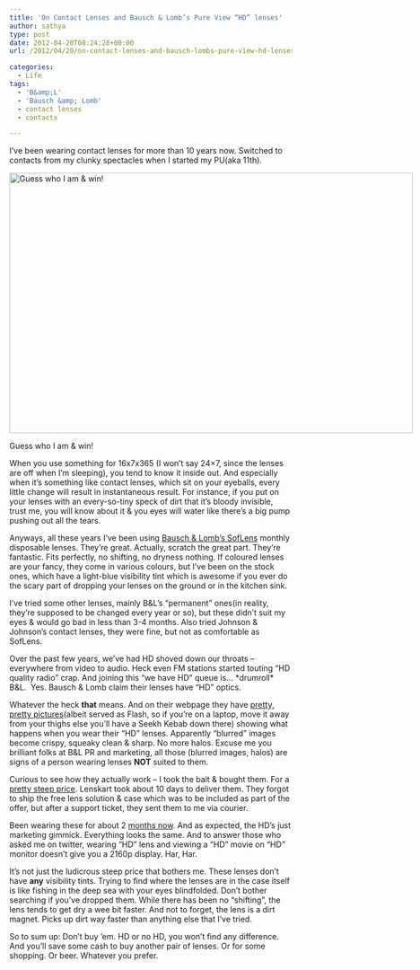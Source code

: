 ```yaml
---
title: 'On Contact Lenses and Bausch & Lomb’s Pure View “HD” lenses'
author: sathya
type: post
date: 2012-04-20T08:24:28+00:00
url: /2012/04/20/on-contact-lenses-and-bausch-lombs-pure-view-hd-lenses/

categories:
  - Life
tags:
  - 'B&amp;L'
  - 'Bausch &amp; Lomb'
  - contact lenses
  - contacts

---
```

I&#8217;ve been wearing contact lenses for more than 10 years now. Switched to contacts from my clunky spectacles when I started my PU(aka 11th).

<div id="attachment_626" style="width: 729px" class="wp-caption aligncenter">
  <a href="https://sathyabh.at/wp-content/uploads/2012/04/26076_384503182411_3200318_n.jpg"><img src="https://sathyabh.at/wp-content/uploads/2012/04/26076_384503182411_3200318_n.jpg" alt="Guess who I am & win!" title="Guess who I am & win!" width="719" height="464" class="size-full wp-image-626" /></a>
  
  <p class="wp-caption-text">
    Guess who I am & win!
  </p>
</div>

When you use something for 16x7x365 (I won&#8217;t say 24&#215;7, since the lenses are off when I&#8217;m sleeping), you tend to know it inside out. And especially when it&#8217;s something like contact lenses, which sit on your eyeballs, every little change will result in instantaneous result. For instance, if you put on your lenses with an every-so-tiny speck of dirt that it&#8217;s bloody invisible, trust me, you will know about it & you eyes will water like there&#8217;s a big pump pushing out all the tears.

Anyways, all these years I&#8217;ve been using <a href="https://www.bausch.com/en/ECP/Our-Products/Contact-Lenses/Myopia-Contact-Lenses/SofLens-Daily-Disposables" target="_blank">Bausch & Lomb&#8217;s SofLens</a> monthly disposable lenses. They&#8217;re great. Actually, scratch the great part. They&#8217;re fantastic. Fits perfectly, no shifting, no dryness nothing. If coloured lenses are your fancy, they come in various colours, but I&#8217;ve been on the stock ones, which have a light-blue visibility tint which is awesome if you ever do the scary part of dropping your lenses on the ground or in the kitchen sink.

I&#8217;ve tried some other lenses, mainly B&L&#8217;s &#8220;permanent&#8221; ones(in reality, they&#8217;re supposed to be changed every year or so), but these didn&#8217;t suit my eyes & would go bad in less than 3-4 months. Also tried Johnson & Johnson&#8217;s contact lenses, they were fine, but not as comfortable as SofLens.

Over the past few years, we&#8217;ve had HD shoved down our throats &#8211; everywhere from video to audio. Heck even FM stations started touting &#8220;HD quality radio&#8221; crap. And joining this &#8220;we have HD&#8221; queue is&#8230; \*drumroll\* B&L.  Yes. Bausch & Lomb claim their lenses have &#8220;HD&#8221; optics.

Whatever the heck **that** means. And on their webpage they have <a href="https://www.purevision2.com/demo.html" target="_blank">pretty, pretty pictures</a>(albeit served as Flash, so if you&#8217;re on a laptop, move it away from your thighs else you&#8217;ll have a Seekh Kebab down there) showing what happens when you wear their &#8220;HD&#8221; lenses. Apparently &#8220;blurred&#8221; images become crispy, squeaky clean & sharp. No more halos. Excuse me you brilliant folks at B&L PR and marketing, all those (blurred images, halos) are signs of a person wearing lenses **NOT** suited to them.

Curious to see how they actually work &#8211; I took the bait & bought them. For a <a href="https://www.lenskart.com/bausch-lomb-purevision2-hd-contact-lenses.html" target="_blank">pretty steep price</a>. Lenskart took about 10 days to deliver them. They forgot to ship the free lens solution & case which was to be included as part of the offer, but after a support ticket, they sent them to me via courier.

Been wearing these for about 2 [months now][1]. And as expected, the HD&#8217;s just marketing gimmick. Everything looks the same. And to answer those who asked me on twitter, wearing &#8220;HD&#8221; lens and viewing a &#8220;HD&#8221; movie on &#8220;HD&#8221; monitor doesn&#8217;t give you a 2160p display. Har, Har.

It&#8217;s not just the ludicrous steep price that bothers me. These lenses don&#8217;t have **any** visibility tints. Trying to find where the lenses are in the case itself is like fishing in the deep sea with your eyes blindfolded. Don&#8217;t bother searching if you&#8217;ve dropped them. While there has been no &#8220;shifting&#8221;, the lens tends to get dry a wee bit faster. And not to forget, the lens is a dirt magnet. Picks up dirt way faster than anything else that I&#8217;ve tried.

So to sum up: Don&#8217;t buy &#8217;em. HD or no HD, you won&#8217;t find any difference. And you&#8217;ll save some cash to buy another pair of lenses. Or for some shopping. Or beer. Whatever you prefer.

 [1]: https://twitter.com/SathyaBhat/statuses/172990100685324288
